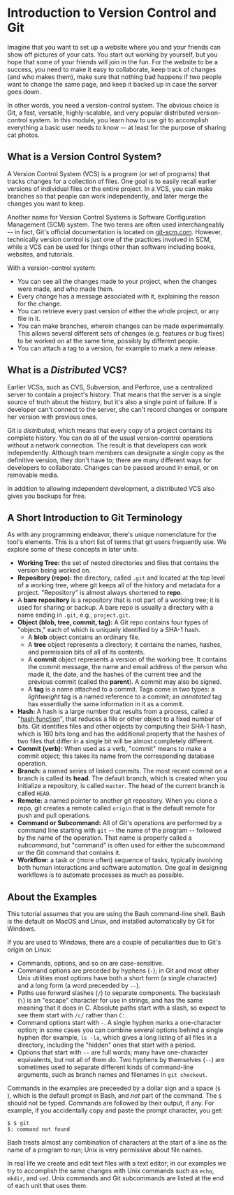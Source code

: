 # Introduction to Version Control and Git

Imagine that you want to set up a website where you and your friends can show
off pictures of your cats. You start out working by yourself, but you
hope that some of your friends will join in the fun. For the website to be a success,
you need to make it easy to collaborate, keep track of changes (and who makes them), make sure
that nothing bad happens if two people want to change the same page, and keep
it backed up in case the server goes down.

In other words, you need a version-control system. The obvious choice is Git,
a fast, versatile, highly-scalable, and very popular distributed version-control system. In this module, you learn how to use git to accomplish everything a basic user needs to know -- at least for the purpose of sharing cat photos.

## What is a Version Control System?

A Version Control System (VCS) is a program (or set of programs) that
tracks changes for a collection of files. One goal is to easily recall
earlier versions of individual files or the entire project. In a VCS, you can make
branches so that people can work independently, and later merge the changes
you want to keep.

Another name for Version Control Systems is Software Configuration Management
(SCM) system. The two terms are often used interchangeably -- in fact, Git's
official documentation is located on [git-scm.com](https://git-scm.com/).
However, technically version control is just one of the practices involved in SCM, while a VCS can be used for things other than software including books, websites, and tutorials.

With a version-control system:

  * You can see all the changes made to your project, when the changes were made, and
    who made them.
  * Every change has a message associated with it, explaining the reason for the change.
  * You can retrieve every past version of either the whole project, or any
	file in it.
  * You can make branches, wherein changes can be made experimentally. This
	allows several different sets of changes (e.g. features or bug fixes) to
	be worked on at the same time, possibly by different people.
  * You can attach a tag to a version, for example to mark a new release.

## What is a _Distributed_ VCS?

Earlier VCSs, such as CVS, Subversion, and Perforce, use a centralized server to
contain a project's history. That means that the server is a single source of
truth about the history, but it's also a single point of failure. If a
developer can't connect to the server, she can't record changes or compare
her version with previous ones.

Git is _distributed_, which means that every copy of a project contains its
complete history. You can do all of the usual version-control operations
without a network connection. The result is that developers can work independently. Although
team members can designate a single copy as the definitive version, they don't have
to; there are many different ways for developers to collaborate. Changes can
be passed around in email, or on removable media.

In addition to allowing independent development, a distributed VCS also gives you backups for free.

## A Short Introduction to Git Terminology

As with any programming endeavor, there's unique nomenclature for the tool's elements. This is a short list of terms that git users frequently use. We explore some of these concepts in later units.

  * **Working Tree:** the set of nested directories and files that contains the
	version being worked on.
  * **Repository (repo):** the directory, called `.git` and located at the top
	level of a working tree, where git keeps all of the history and metadata
	for a project. "Repository" is almost always shortened to **repo**.
  * A **bare repository** is a repository that is not part of a working tree; it is used for sharing or backup. A bare repo is usually a directory with a 	name ending in `.git`, e.g., `project.git`.
  * **Object (blob, tree, commit, tag):** A Git repo contains four types of
	"objects," each of which is uniquely identified by a SHA-1 hash.
      * A **blob** object contains an ordinary file.
      * A **tree** object represents a directory; it contains the names, hashes,
		and permission bits of all of its contents.
      * A **commit** object represents a version of the working tree. It
		contains the commit message, the name and email address of the person
		who made it, the date, and the hashes of the current tree and the
		previous commit (called the **parent**). A commit may also be signed.
      * A **tag** is a name attached to a commit. Tags come in two types: a
		_lightweight_ tag is a named reference to a commit; an _annotated_
		tag has essentially the same information in it as a commit.
  * **Hash:** A hash is a large number that results from a process, called a
	"[hash function](https://en.wikipedia.org/wiki/Hash_function)", that
	reduces a file or other object to a fixed number of bits. Git
	identifies files and other objects by computing their SHA-1 hash, which is
	160 bits long and has the additional property that the hashes of two files
	that differ in a single bit will be almost completely different.
  * **Commit (verb):** When used as a verb, "commit" means to make a commit object; this
	takes its name from the corresponding database operation.
  * **Branch:** a named series of linked commits. The most recent commit on a
	branch is called its **head**. The default branch, which is created when
	you initialize a repository, is called `master`. The head of the current
	branch is called `HEAD`.
  * **Remote:** a named pointer to another git repository. When you clone a
	repo, git creates a remote called `origin` that is the default remote for
	push and pull operations.
  * **Command or Subcommand:** All of Git's operations are performed by a
	command line starting with `git` -- the name of the program -- followed by
	the name of the operation. That name is properly called a _subcommand_,
	but "command" is often used for either the subcommand or the Git command
	that contains it.
  * **Workflow:** a task or (more often) sequence of tasks, typically
	involving both human interactions and software automation. One goal in
	designing workflows is to automate processes as much as possible.

## About the Examples

This tutorial assumes that you are using the Bash command-line shell. Bash is
the default on MacOS and Linux, and installed automatically by Git for
Windows.

If you are used to Windows, there are a couple of peculiarities due
to Git's origin on Linux:

  * Commands, options, and so on are case-sensitive.
  * Command options are preceded by hyphens (`-`); in Git and most other Unix
	utilities most options have both a short form (a single character) and a
	long form (a word preceeded by `--`).
  * Paths use forward slashes (`/`) to separate components.  The backslash
	(`\`) is an "escape" character for use in strings, and has the same
	meaning that it does in C.  Absolute paths start with a slash, so expect
	to see them start with `/c/` rather than `C:`.
  * Command options start with `-`. A single hyphen marks a one-character
	option; in some cases you can combine several options behind a single
	hyphen (for example, `ls -la`, which gives a long listing of all files in
	a directory, including the "hidden" ones that start with a period.
  * Options that start with `--` are full words; many have one-character
	equivalents, but not all of them do. Two hyphens by themselves (`--`) are
	sometimes used to separate different kinds of command-line arguments, such as branch names and filenames in `git checkout`.

Commands in the examples are preceeded by a dollar sign and a space (`$ `),
which is the default prompt in Bash, and _not_ part of the command. The `$ ` should
not be typed. Commands are followed by their output, if any. For example, if
you accidentally copy and paste the prompt character, you get:

```
$ $ git
$: command not found
```

Bash treats almost any combination of characters at the start of a line as the
name of a program to run; Unix is very permissive about file names.

In real life we create and edit text files with a text editor; in our examples
we try to accomplish the same changes with Unix commands such as `echo`,
`mkdir`, and `sed`. Unix commands and Git subcommands are listed at the end
of each unit that uses them.
